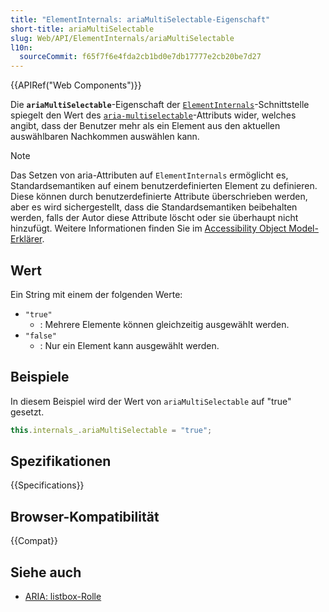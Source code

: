 ```yaml
---
title: "ElementInternals: ariaMultiSelectable-Eigenschaft"
short-title: ariaMultiSelectable
slug: Web/API/ElementInternals/ariaMultiSelectable
l10n:
  sourceCommit: f65f7f6e4fda2cb1bd0e7db17777e2cb20be7d27
---
```


{{APIRef("Web Components")}}

Die **`ariaMultiSelectable`**-Eigenschaft der [`ElementInternals`](/de/docs/Web/API/ElementInternals)-Schnittstelle spiegelt den Wert des [`aria-multiselectable`](/de/docs/Web/Accessibility/ARIA/Reference/Attributes/aria-multiselectable)-Attributs wider, welches angibt, dass der Benutzer mehr als ein Element aus den aktuellen auswählbaren Nachkommen auswählen kann.

> [!NOTE]
> Das Setzen von aria-Attributen auf `ElementInternals` ermöglicht es, Standardsemantiken auf einem benutzerdefinierten Element zu definieren. Diese können durch benutzerdefinierte Attribute überschrieben werden, aber es wird sichergestellt, dass die Standardsemantiken beibehalten werden, falls der Autor diese Attribute löscht oder sie überhaupt nicht hinzufügt. Weitere Informationen finden Sie im [Accessibility Object Model-Erklärer](https://wicg.github.io/aom/explainer.html#default-semantics-for-custom-elements-via-the-elementinternals-object).

## Wert

Ein String mit einem der folgenden Werte:

- `"true"`
  - : Mehrere Elemente können gleichzeitig ausgewählt werden.
- `"false"`
  - : Nur ein Element kann ausgewählt werden.

## Beispiele

In diesem Beispiel wird der Wert von `ariaMultiSelectable` auf "true" gesetzt.

```js
this.internals_.ariaMultiSelectable = "true";
```

## Spezifikationen

{{Specifications}}

## Browser-Kompatibilität

{{Compat}}

## Siehe auch

- [ARIA: listbox-Rolle](/de/docs/Web/Accessibility/ARIA/Reference/Roles/listbox_role)
